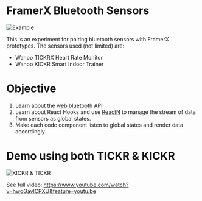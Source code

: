 # FramerX Bluetooth Sensors

![Example](https://media.giphy.com/media/WRLC2Qtq5TpXvLSWed/giphy.gif)

This is an experiment for pairing bluetooth sensors with FramerX prototypes. The sensors used (not limited) are:

- Wahoo TICKRX Heart Rate Monitor
- Wahoo KICKR Smart Indoor Trainer

# Objective

1. Learn about the [web bluetooth API](https://webbluetoothcg.github.io/web-bluetooth/)
2. Learn about React Hooks and use [ReactN](https://github.com/CharlesStover/reactn) to manage the stream of data from sensors as global states.
3. Make each code component listen to global states and render data accordingly.

# Demo using both TICKR & KICKR

![KICKR & TICKR](https://media.giphy.com/media/lmofJu83ddIVeq943F/giphy.gif)

See full video: https://www.youtube.com/watch?v=hwoGavlCPXU&feature=youtu.be
